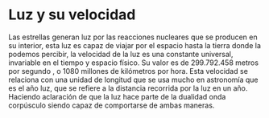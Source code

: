 # Luz y su velocidad

Las estrellas generan luz por las reacciones nucleares que se producen en su interior, esta luz es capaz de viajar por el espacio hasta la tierra donde la podemos percibir, la velocidad de la luz es una constante universal, invariable en el tiempo y espacio físico. Su valor es de 299.792.458 metros por segundo , o 1080 millones de kilómetros por hora. Esta velocidad se relaciona con una unidad de longitud que se usa mucho en astronomía que es el año luz, que se refiere a la distancia recorrida por la luz en un año. Haciendo aclaración de que la luz hace parte de la dualidad onda corpúsculo siendo capaz de comportarse de ambas maneras.
